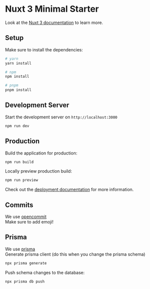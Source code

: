 # Nuxt 3 Minimal Starter

Look at the [Nuxt 3 documentation](https://nuxt.com/docs/getting-started/introduction) to learn more.

## Setup

Make sure to install the dependencies:

```bash
# yarn
yarn install

# npm
npm install

# pnpm
pnpm install
```

## Development Server

Start the development server on `http://localhost:3000`

```bash
npm run dev
```

## Production

Build the application for production:

```bash
npm run build
```

Locally preview production build:

```bash
npm run preview
```

Check out the [deployment documentation](https://nuxt.com/docs/getting-started/deployment) for more information.


## Commits
We use [opencommit](https://github.com/di-sukharev/opencommit)  
Make sure to add emoji!

## Prisma
We use [prisma](https://github.com/prisma/prisma)  
Generate prisma client (do this when you change the prisma schema)  
```bash
npx prisma generate
```
Push schema changes to the database:  
```bash
npx prisma db push
```
